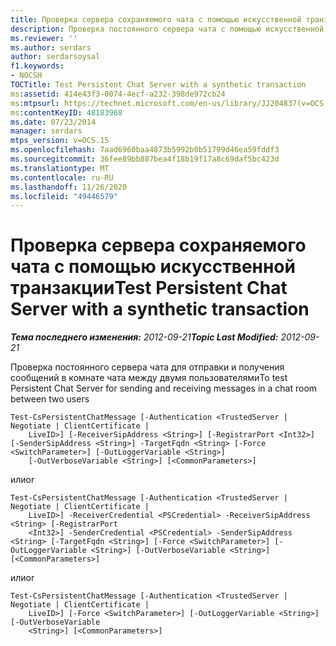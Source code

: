 ```yaml
---
title: Проверка сервера сохраняемого чата с помощью искусственной транзакции
description: Проверка постоянного сервера чата с помощью искусственной транзакции.
ms.reviewer: ''
ms.author: serdars
author: serdarsoysal
f1.keywords:
- NOCSH
TOCTitle: Test Persistent Chat Server with a synthetic transaction
ms:assetid: 414e43f3-0074-4ecf-a232-398de972cb24
ms:mtpsurl: https://technet.microsoft.com/en-us/library/JJ204837(v=OCS.15)
ms:contentKeyID: 48183968
ms.date: 07/23/2014
manager: serdars
mtps_version: v=OCS.15
ms.openlocfilehash: 7aad6960baa4873b5992b0b51799d46ea59fddf3
ms.sourcegitcommit: 36fee89bb887bea4f18b19f17a8c69daf5bc423d
ms.translationtype: MT
ms.contentlocale: ru-RU
ms.lasthandoff: 11/26/2020
ms.locfileid: "49446579"
---
```

# <a name="test-persistent-chat-server-with-a-synthetic-transaction"></a><span data-ttu-id="7b1d5-103">Проверка сервера сохраняемого чата с помощью искусственной транзакции</span><span class="sxs-lookup"><span data-stu-id="7b1d5-103">Test Persistent Chat Server with a synthetic transaction</span></span>

<div data-xmlns="http://www.w3.org/1999/xhtml">

<div class="topic" data-xmlns="http://www.w3.org/1999/xhtml" data-msxsl="urn:schemas-microsoft-com:xslt" data-cs="https://msdn.microsoft.com/">

<div data-asp="https://msdn2.microsoft.com/asp">



</div>

<div id="mainSection">

<div id="mainBody"><span data-ttu-id="7b1d5-104">

<span> </span></span><span class="sxs-lookup"><span data-stu-id="7b1d5-104">

<span> </span></span></span>

<span data-ttu-id="7b1d5-105">_**Тема последнего изменения:** 2012-09-21_</span><span class="sxs-lookup"><span data-stu-id="7b1d5-105">_**Topic Last Modified:** 2012-09-21_</span></span>

<span data-ttu-id="7b1d5-106">Проверка постоянного сервера чата для отправки и получения сообщений в комнате чата между двумя пользователями</span><span class="sxs-lookup"><span data-stu-id="7b1d5-106">To test Persistent Chat Server for sending and receiving messages in a chat room between two users</span></span>

    Test-CsPersistentChatMessage [-Authentication <TrustedServer | Negotiate | ClientCertificate | 
        LiveID>] [-ReceiverSipAddress <String>] [-RegistrarPort <Int32>] [-SenderSipAddress <String>] -TargetFqdn <String> [-Force <SwitchParameter>] [-OutLoggerVariable <String>] 
        [-OutVerboseVariable <String>] [<CommonParameters>]

<span data-ttu-id="7b1d5-107">или</span><span class="sxs-lookup"><span data-stu-id="7b1d5-107">or</span></span>

    Test-CsPersistentChatMessage [-Authentication <TrustedServer | Negotiate | ClientCertificate | 
        LiveID>] -ReceiverCredential <PSCredential> -ReceiverSipAddress <String> [-RegistrarPort 
        <Int32>] -SenderCredential <PSCredential> -SenderSipAddress <String> [-TargetFqdn <String>] [-Force <SwitchParameter>] [-OutLoggerVariable <String>] [-OutVerboseVariable <String>] [<CommonParameters>]

<span data-ttu-id="7b1d5-108">или</span><span class="sxs-lookup"><span data-stu-id="7b1d5-108">or</span></span>

    Test-CsPersistentChatMessage [-Authentication <TrustedServer | Negotiate | ClientCertificate | 
        LiveID>] [-Force <SwitchParameter>] [-OutLoggerVariable <String>] [-OutVerboseVariable 
        <String>] [<CommonParameters>]

<span data-ttu-id="7b1d5-109"></div>

<span> </span>

</div>

</div>

</span><span class="sxs-lookup"><span data-stu-id="7b1d5-109"></div>

<span> </span>

</div>

</div>

</span></span></div>

